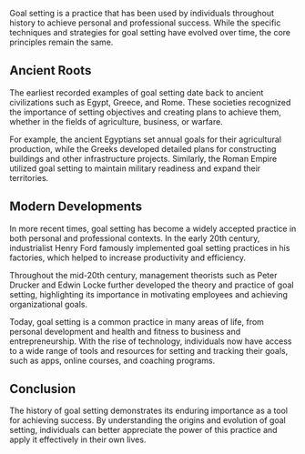 
Goal setting is a practice that has been used by individuals throughout history to achieve personal and professional success. While the specific techniques and strategies for goal setting have evolved over time, the core principles remain the same.

Ancient Roots
-------------

The earliest recorded examples of goal setting date back to ancient civilizations such as Egypt, Greece, and Rome. These societies recognized the importance of setting objectives and creating plans to achieve them, whether in the fields of agriculture, business, or warfare.

For example, the ancient Egyptians set annual goals for their agricultural production, while the Greeks developed detailed plans for constructing buildings and other infrastructure projects. Similarly, the Roman Empire utilized goal setting to maintain military readiness and expand their territories.

Modern Developments
-------------------

In more recent times, goal setting has become a widely accepted practice in both personal and professional contexts. In the early 20th century, industrialist Henry Ford famously implemented goal setting practices in his factories, which helped to increase productivity and efficiency.

Throughout the mid-20th century, management theorists such as Peter Drucker and Edwin Locke further developed the theory and practice of goal setting, highlighting its importance in motivating employees and achieving organizational goals.

Today, goal setting is a common practice in many areas of life, from personal development and health and fitness to business and entrepreneurship. With the rise of technology, individuals now have access to a wide range of tools and resources for setting and tracking their goals, such as apps, online courses, and coaching programs.

Conclusion
----------

The history of goal setting demonstrates its enduring importance as a tool for achieving success. By understanding the origins and evolution of goal setting, individuals can better appreciate the power of this practice and apply it effectively in their own lives.
